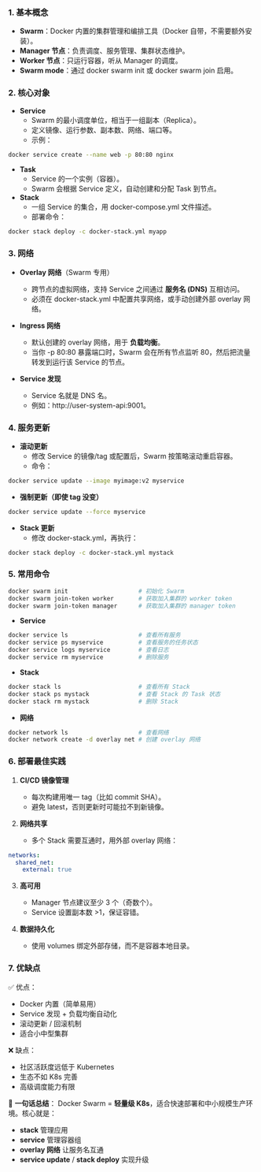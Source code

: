 ### **1. 基本概念**
- **Swarm**：Docker 内置的集群管理和编排工具（Docker 自带，不需要额外安装）。
- **Manager 节点**：负责调度、服务管理、集群状态维护。
- **Worker 节点**：只运行容器，听从 Manager 的调度。
- **Swarm mode**：通过 docker swarm init 或 docker swarm join 启用。

### **2. 核心对象**
- **Service**
    - Swarm 的最小调度单位，相当于一组副本（Replica）。
    - 定义镜像、运行参数、副本数、网络、端口等。
    - 示例：
```bash
docker service create --name web -p 80:80 nginx
```

- **Task**
    - Service 的一个实例（容器）。
    - Swarm 会根据 Service 定义，自动创建和分配 Task 到节点。
- **Stack**
    - 一组 Service 的集合，用 docker-compose.yml 文件描述。
    - 部署命令：
```bash
docker stack deploy -c docker-stack.yml myapp
```

### **3. 网络**
- **Overlay 网络**（Swarm 专用）
    - 跨节点的虚拟网络，支持 Service 之间通过 **服务名 (DNS)** 互相访问。
    - 必须在 docker-stack.yml 中配置共享网络，或手动创建外部 overlay 网络。
    
- **Ingress 网络**
    - 默认创建的 overlay 网络，用于 **负载均衡**。
    - 当你 -p 80:80 暴露端口时，Swarm 会在所有节点监听 80，然后把流量转发到运行该 Service 的节点。
    
- **Service 发现**
    - Service 名就是 DNS 名。
    - 例如：http://user-system-api:9001。

### **4. 服务更新**
- **滚动更新**
    - 修改 Service 的镜像/tag 或配置后，Swarm 按策略滚动重启容器。
    - 命令：
```bash
docker service update --image myimage:v2 myservice
```

- **强制更新（即使 tag 没变）**
```bash
docker service update --force myservice
```

- **Stack 更新**
    - 修改 docker-stack.yml，再执行：
```bash
docker stack deploy -c docker-stack.yml mystack
```


### **5. 常用命令**
```bash
docker swarm init                    # 初始化 Swarm
docker swarm join-token worker       # 获取加入集群的 worker token
docker swarm join-token manager      # 获取加入集群的 manager token
```

- **Service**
```bash
docker service ls                    # 查看所有服务
docker service ps myservice          # 查看服务的任务状态
docker service logs myservice        # 查看日志
docker service rm myservice          # 删除服务
```

- **Stack**
```bash
docker stack ls                      # 查看所有 Stack
docker stack ps mystack              # 查看 Stack 的 Task 状态
docker stack rm mystack              # 删除 Stack
```

- **网络**
```bash
docker network ls                    # 查看网络
docker network create -d overlay net # 创建 overlay 网络
```

### **6. 部署最佳实践**
1. **CI/CD 镜像管理**
    - 每次构建用唯一 tag（比如 commit SHA）。
    - 避免 latest，否则更新时可能拉不到新镜像。
    
2. **网络共享**
    - 多个 Stack 需要互通时，用外部 overlay 网络：
```yaml
networks:
  shared_net:
    external: true
```

3. **高可用**
    - Manager 节点建议至少 3 个（奇数个）。
    - Service 设置副本数 >1，保证容错。
    
4. **数据持久化**
    - 使用 volumes 绑定外部存储，而不是容器本地目录。

### **7. 优缺点**
✅ 优点：
- Docker 内置（简单易用）
- Service 发现 + 负载均衡自动化
- 滚动更新 / 回滚机制
- 适合小中型集群

❌ 缺点：
- 社区活跃度远低于 Kubernetes
- 生态不如 K8s 完善
- 高级调度能力有限

📌 **一句话总结**：
Docker Swarm = **轻量级 K8s**，适合快速部署和中小规模生产环境。核心就是：
- **stack** 管理应用
- **service** 管理容器组
- **overlay 网络** 让服务名互通
- **service update** / **stack deploy** 实现升级

